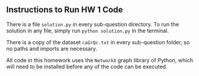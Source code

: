 ## Instructions to Run HW 1 Code

There is a file `solution.py` in every sub-question directory.
To run the solution in any file, simply run `python solution.py` in the terminal.

There is a copy of the dataset `caGrQc.txt` in every sub-question folder, so no paths and imports are necessary.

All code in this homework uses the `NetworkX` graph library of Python, which will need to be installed before any of the code can be executed.
